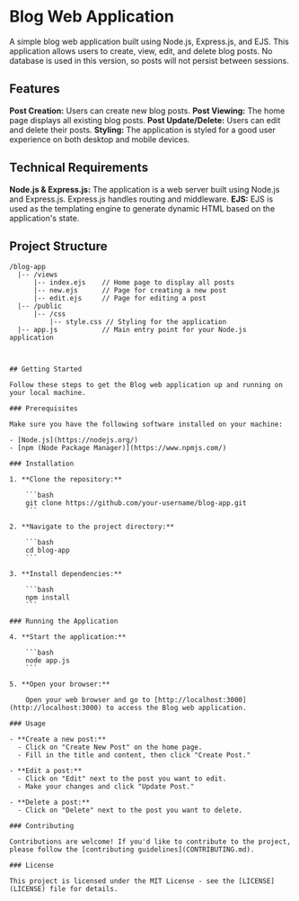 # Blog Web Application

A simple blog web application built using Node.js, Express.js, and EJS. This application allows users to create, view, edit, and delete blog posts. No database is used in this version, so posts will not persist between sessions.

## Features

**Post Creation:** Users can create new blog posts.
**Post Viewing:** The home page displays all existing blog posts.
**Post Update/Delete:** Users can edit and delete their posts.
**Styling:** The application is styled for a good user experience on both desktop and mobile devices.

## Technical Requirements

**Node.js & Express.js:** The application is a web server built using Node.js and Express.js. Express.js handles routing and middleware.
**EJS:** EJS is used as the templating engine to generate dynamic HTML based on the application's state.

## Project Structure

```plaintext
/blog-app
  |-- /views
      |-- index.ejs    // Home page to display all posts
      |-- new.ejs      // Page for creating a new post
      |-- edit.ejs     // Page for editing a post
  |-- /public
      |-- /css
          |-- style.css // Styling for the application
  |-- app.js           // Main entry point for your Node.js application

​

## Getting Started

Follow these steps to get the Blog web application up and running on your local machine.

### Prerequisites

Make sure you have the following software installed on your machine:

- [Node.js](https://nodejs.org/)
- [npm (Node Package Manager)](https://www.npmjs.com/)

### Installation

1. **Clone the repository:**

    ```bash
    git clone https://github.com/your-username/blog-app.git
    ```

2. **Navigate to the project directory:**

    ```bash
    cd blog-app
    ```

3. **Install dependencies:**

    ```bash
    npm install
    ```

### Running the Application

4. **Start the application:**

    ```bash
    node app.js
    ```

5. **Open your browser:**

    Open your web browser and go to [http://localhost:3000](http://localhost:3000) to access the Blog web application.

### Usage

- **Create a new post:**
  - Click on "Create New Post" on the home page.
  - Fill in the title and content, then click "Create Post."

- **Edit a post:**
  - Click on "Edit" next to the post you want to edit.
  - Make your changes and click "Update Post."

- **Delete a post:**
  - Click on "Delete" next to the post you want to delete.

### Contributing

Contributions are welcome! If you'd like to contribute to the project, please follow the [contributing guidelines](CONTRIBUTING.md).

### License

This project is licensed under the MIT License - see the [LICENSE](LICENSE) file for details.

